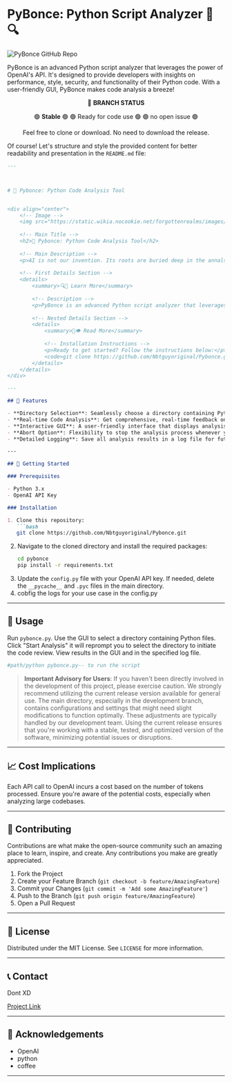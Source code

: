 # PyBonce: Python Script Analyzer 🐍🔍

![PyBonce GitHub Repo](https://opengraph.githubassets.com/5ac87b6cfb5b6dbfde12be45fb07be8bb1d6ac0e9313262f91844ce03cc853bc/Nbtguyoriginal/Pybonce)
       

PyBonce is an advanced Python script analyzer that leverages the power of OpenAI's API. It's designed to provide developers with insights on performance, style, security, and functionality of their Python code. With a user-friendly GUI, PyBonce makes code analysis a breeze!

<div align="center">

🔵 **BRANCH STATUS**

</div>

<div align="center">

🟢 **Stable** 🟢
🟢 Ready for code use 🟢
🟢 no open issue 🟢



</div>

<div align="center">

Feel free to clone or download. No need to download the release.

</div>

Of course! Let's structure and style the provided content for better readability and presentation in the `README.md` file:

```markdown
---



# 🌟 Pybonce: Python Code Analysis Tool


<div align="center">
    <!-- Image -->
    <img src="https://static.wikia.nocookie.net/forgottenrealms/images/a/ad/Elder_brain_4e.jpg/revision/latest?cb=20200221190739" width="200" alt="Elder Brain Image">
    
    <!-- Main Title -->
    <h2>🌟 Pybonce: Python Code Analysis Tool</h2>
    
    <!-- Main Description -->
    <p>AI is not our invention. Its roots are buried deep in the annals of time.</p>
    
    <!-- First Details Section -->
    <details>
        <summary>🔍📜 Learn More</summary>
        
        <!-- Description -->
        <p>PyBonce is an advanced Python script analyzer that leverages the power of OpenAI's API. It's designed to provide developers with insights on performance.</p>
        
        <!-- Nested Details Section -->
        <details>
            <summary>🌌👁️ Read More</summary>
            
            <!-- Installation Instructions -->
            <p>Ready to get started? Follow the instructions below:</p>
            <code>git clone https://github.com/Nbtguyoriginal/Pybonce.git</code>
        </details>
    </details>
</div>

---

## 🌟 Features

- **Directory Selection**: Seamlessly choose a directory containing Python files for analysis.
- **Real-time Code Analysis**: Get comprehensive, real-time feedback on your Python scripts.
- **Interactive GUI**: A user-friendly interface that displays analysis results and directory structures.
- **Abort Option**: Flexibility to stop the analysis process whenever you want.
- **Detailed Logging**: Save all analysis results in a log file for future reference.

---

## 🚀 Getting Started

### Prerequisites

- Python 3.x
- OpenAI API Key

### Installation

1. Clone this repository:
   ```bash
   git clone https://github.com/Nbtguyoriginal/Pybonce.git
   ```
2. Navigate to the cloned directory and install the required packages:
   ```cmd
   cd pybonce
   pip install -r requirements.txt
   ```
3. Update the `config.py` file with your OpenAI API key. If needed, delete the `__pycache__` and `.pyc` files in the main directory.
4. cobfig the logs for your use case in the config.py

---

## 📖 Usage

Run `pybonce.py`. Use the GUI to select a directory containing Python files. Click "Start Analysis" it will reprompt you to select the directory to initiate the code review. View results in the GUI and in the specified log file.
```bash
#path/python pybonce.py-- to run the script 
```
> **Important Advisory for Users**: If you haven't been directly involved in the development of this project, please exercise caution. We strongly recommend utilizing the current release version available for general use. The main directory, especially in the development branch, contains configurations and settings that might need slight modifications to function optimally. These adjustments are typically handled by our development team. Using the current release ensures that you're working with a stable, tested, and optimized version of the software, minimizing potential issues or disruptions.

---

## 📈 Cost Implications

Each API call to OpenAI incurs a cost based on the number of tokens processed. Ensure you're aware of the potential costs, especially when analyzing large codebases.

---

## 🙏 Contributing

Contributions are what make the open-source community such an amazing place to learn, inspire, and create. Any contributions you make are greatly appreciated.

1. Fork the Project
2. Create your Feature Branch (`git checkout -b feature/AmazingFeature`)
3. Commit your Changes (`git commit -m 'Add some AmazingFeature'`)
4. Push to the Branch (`git push origin feature/AmazingFeature`)
5. Open a Pull Request

---

## 📜 License

Distributed under the MIT License. See `LICENSE` for more information.

---

## 📞 Contact

Dont XD

[Project Link](https://github.com/Nbtguyoriginal/Pybonce)

---

## 🌟 Acknowledgements

- OpenAI
- python
- coffee

---


